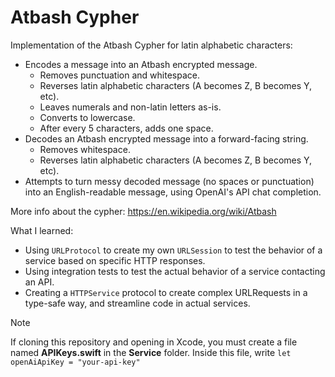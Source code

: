 # Atbash Cypher

Implementation of the Atbash Cypher for latin alphabetic characters:
* Encodes a message into an Atbash encrypted message.
  * Removes punctuation and whitespace.
  * Reverses latin alphabetic characters (A becomes Z, B becomes Y, etc).
  * Leaves numerals and non-latin letters as-is.
  * Converts to lowercase.
  * After every 5 characters, adds one space.
* Decodes an Atbash encrypted message into a forward-facing string.
  * Removes whitespace.
  * Reverses latin alphabetic characters (A becomes Z, B becomes Y, etc).
* Attempts to turn messy decoded message (no spaces or punctuation) into an English-readable message, using OpenAI's API chat completion. 

More info about the cypher: https://en.wikipedia.org/wiki/Atbash

What I learned:
* Using `URLProtocol` to create my own `URLSession` to test the behavior of a service based on specific HTTP responses.
* Using integration tests to test the actual behavior of a service contacting an API.
* Creating a `HTTPService` protocol to create complex URLRequests in a type-safe way, and streamline code in actual services.

> [!NOTE]
> If cloning this repository and opening in Xcode, you must create a file named **APIKeys.swift** in the **Service** folder.
> Inside this file, write `let openAiApiKey = "your-api-key"`
